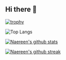 ## Hi there 👋

[![trophy](https://github-profile-trophy.vercel.app/?username=dimpeshpanwar&row=2)](https://github.com/ryo-ma/github-profile-trophy)


![Top Langs](https://github-readme-stats.vercel.app/api/top-langs/?username=dimpeshpanwar&hide_progress=true)

[![Naereen's github stats](https://github-readme-stats.vercel.app/api?username=dimpeshpanwar&theme=white)](https://github.com/anuraghazra/github-readme-stats)

[![Naereen's github streak](https://github-readme-streak-stats.herokuapp.com/?user=dimpeshpanwar&theme=blue-green)](https://github.com/DenverCoder1/github-readme-streak-stats)

<!--
**dimpeshpanwar/dimpeshpanwar** is a ✨ _special_ ✨ repository because its `README.md` (this file) appears on your GitHub profile.

Here are some ideas to get you started:

- 🔭 I’m currently working on ...
- 🌱 I’m currently learning ...
- 👯 I’m looking to collaborate on ...
- 🤔 I’m looking for help with ...
- 💬 Ask me about ...
- 📫 How to reach me: ...
- 😄 Pronouns: ...
- ⚡ Fun fact: ...
-->
